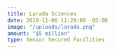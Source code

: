 ```yaml
---
title: Larada Sciences
date: 2018-11-06 11:29:00 -05:00
image: "/uploads/larada.png"
amount: "$5 million"
type: Senior Secured Facilities
---
```


